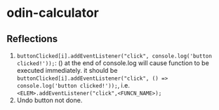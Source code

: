 # odin-calculator

## Reflections
1. `buttonClicked[i].addEventListener("click", console.log('button clicked!'));`: () at the end of console.log will cause function to be executed immediately. it should be `buttonClicked[i].addEventListener("click", () => console.log('button clicked!'));`, i.e. `<ELEM>.addEventListener("click",<FUNCN_NAME>);`
2. Undo button not done.
